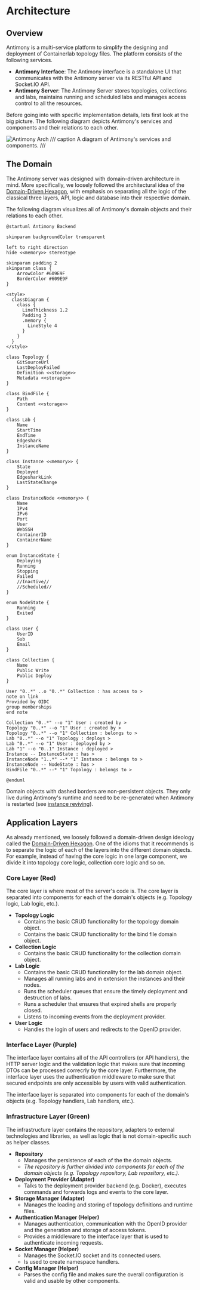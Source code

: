 # Architecture

## Overview

Antimony is a multi-service platform to simplify the designing and deployment of Containerlab topology files. The platform consists of the following services.

* **Antimony Interface**: The Antimony interface is a standalone UI that communicates with the Antimony server via its RESTful API and Socket.IO API.
* **Antimony Server**: The Antimony Server stores topologies, collections and labs, maintains running and scheduled labs and manages access control to all the resources.

Before going into with specific implementation details, lets first look at the big picture. The following diagram depicts Antimony's services and components and their relations to each other.

![Antimony Arch](../images/antimony-arch.svg)
/// caption
A diagram of Antimony's services and components.
///

## The Domain

The Antimony server was designed with domain-driven architecture in mind. More specifically, we loosely followed the architectural idea of the [Domain-Driven Hexagon](https://github.com/Sairyss/domain-driven-hexagon?tab=readme-ov-file), with emphasis on separating all the logic of the classical three layers, API, logic and database into their respective domain.

The following diagram visualizes all of Antimony's domain objects and their relations to each other.

```puml
@startuml Antimony Backend

skinparam backgroundColor transparent

left to right direction
hide <<memory>> stereotype

skinparam padding 2
skinparam class {
    ArrowColor #609E9F
    BorderColor #609E9F
}

<style>
  classDiagram {
    class {
      LineThickness 1.2
      Padding 3
      .memory {
        LineStyle 4
      }
    }
  }
</style>

class Topology {
    GitSourceUrl
    LastDeployFailed
    Definition <<storage>>
    Metadata <<storage>>
}

class BindFile {
    Path
    Content <<storage>>
}

class Lab {
    Name
    StartTime
    EndTime
    Edgeshark
    InstanceName
}

class Instance <<memory>> {
    State
    Deployed
    EdgesharkLink
    LastStateChange
}

class InstanceNode <<memory>> {
    Name
    IPv4
    IPv6
    Port
    User
    WebSSH
    ContainerID
    ContainerName
}

enum InstanceState {
    Deploying
    Running
    Stopping
    Failed
    //Inactive//
    //Scheduled//
}

enum NodeState {
    Running
    Exited
}

class User {
    UserID
    Sub
    Email
}

class Collection {
    Name
    Public Write
    Public Deploy
}

User "0..*" ..o "0..*" Collection : has access to >
note on link
Provided by OIDC
group memberships
end note

Collection "0..*" --o "1" User : created by >
Topology "0..*" --o "1" User : created by >
Topology "0..*" --o "1" Collection : belongs to >
Lab "0..*" --o "1" Topology : deploys >
Lab "0..*" --o "1" User : deployed by >
Lab "1" --o "0..1" Instance : deployed >
Instance -- InstanceState : has >
InstanceNode "1..*" --* "1" Instance : belongs to >
InstanceNode -- NodeState : has >
BindFile "0..*" --* "1" Topology : belongs to >

@enduml
```

Domain objects with dashed borders are non-persistent objects. They only live during Antimony's runtime and need to be re-generated when Antimony is restarted (see [instance reviving](./labs.md#instance-reviving)).

## Application Layers

As already mentioned, we loosely followed a domain-driven design ideology called the [Domain-Driven Hexagon](https://github.com/Sairyss/domain-driven-hexagon?tab=readme-ov-file). One of the idioms that it recommends is to separate the logic of each of the layers into the different domain objects. For example, instead of having the core logic in one large component, we divide it into topology core logic, collection core logic and so on.

### Core Layer (Red)

The core layer is where most of the server's code is. The core layer is separated into components for each of the domain's objects (e.g. Topology logic, Lab logic, etc.).

* **Topology Logic**
    * Contains the basic CRUD functionality for the topology domain object.
    * Contains the basic CRUD functionality for the bind file domain object.
* **Collection Logic**
    * Contains the basic CRUD functionality for the collection domain object.
* **Lab Logic**
    * Contains the basic CRUD functionality for the lab domain object.
    * Manages all running labs and in extension the instances and their nodes.
    * Runs the scheduler queues that ensure the timely deployment and destruction of labs.
    * Runs a scheduler that ensures that expired shells are properly closed.
    * Listens to incoming events from the deployment provider.
*  **User Logic**
    * Handles the login of users and redirects to the OpenID provider.

### Interface Layer (Purple)

The interface layer contains all of the API controllers (or API handlers), the HTTP server logic and the validation logic that makes sure that incoming DTOs can be processed correcrly by the core layer. Furthermore, the interface layer uses the authentication middleware to make sure that secured endpoints are only accessible by users with valid authentication.

The interface layer is separated into components for each of the domain's objects (e.g. Topology handlers, Lab handlers, etc.).

### Infrastructure Layer (Green)

The infrastructure layer contains the repository, adapters to external technologies and libraries, as well as logic that is not domain-specific such as helper classes.

* **Repository**
    * Manages the persistence of each of the the domain objects.
    * *The repository is further divided into components for each of the domain objects (e.g. Topology repository, Lab repository, etc.)*.
* **Deployment Provider (Adapter)**
    * Talks to the deployment provider backend (e.g. Docker), executes commands and forwards logs and events to the core layer.
* **Storage Manager (Adapter)**
    * Manages the loading and storing of topology definitions and runtime files.
* **Authentication Manager (Helper)**
    * Manages authentication, communication with the OpenID provider and the generation and storage of access tokens.
    * Provides a middleware to the interface layer that is used to authenticate incoming requests.
* **Socket Manager (Helper)**
    * Manages the Socket.IO socket and its connected users.
    * Is used to create namespace handlers.
* **Config Manager (Helper)**
    * Parses the config file and makes sure the overall configuration is valid and usable by other components.
